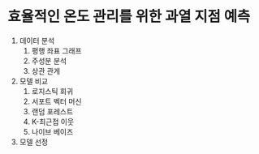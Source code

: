 # 효율적인 온도 관리를 위한 과열 지점 예측

1. 데이터 분석
    1. 평행 좌표 그래프
    2. 주성분 분석
    3. 상관 관게
2. 모델 비교
    1. 로지스틱 회귀
    2. 서포트 벡터 머신
    3. 랜덤 포레스트
    4. K-최근접 이웃
    5. 나이브 베이즈
3. 모델 선정

